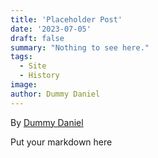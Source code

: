 ```yaml
---
title: 'Placeholder Post'
date: '2023-07-05'
draft: false
summary: "Nothing to see here."
tags:
  - Site
  - History
image: 
author: Dummy Daniel
---
```


By [Dummy Daniel](https://www.dummydaniel.com/about)

Put your markdown here